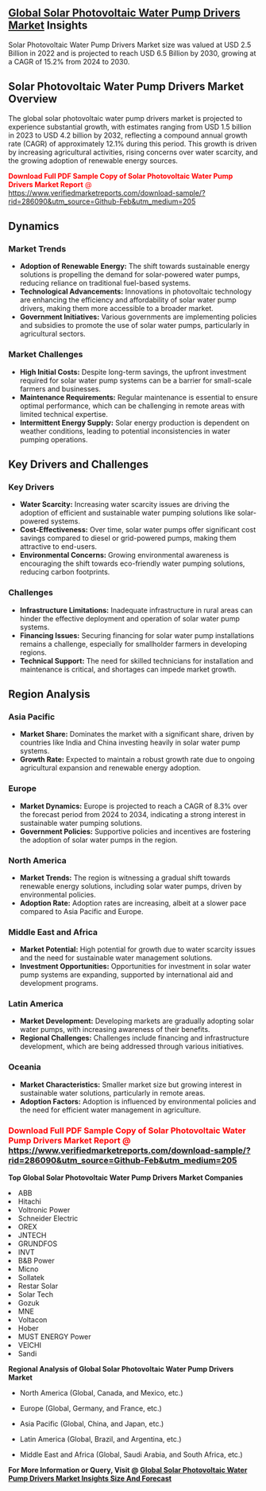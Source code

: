 <h2><a href="https://www.verifiedmarketreports.com/download-sample/?rid=286090&amp;utm_source=Github&amp;utm_medium=205" target="_blank">Global Solar Photovoltaic Water Pump Drivers Market</a> Insights</h2><p>Solar Photovoltaic Water Pump Drivers Market size was valued at USD 2.5 Billion in 2022 and is projected to reach USD 6.5 Billion by 2030, growing at a CAGR of 15.2% from 2024 to 2030.</p><p> <h2>Solar Photovoltaic Water Pump Drivers Market Overview</h2> <p>The global solar photovoltaic water pump drivers market is projected to experience substantial growth, with estimates ranging from USD 1.5 billion in 2023 to USD 4.2 billion by 2032, reflecting a compound annual growth rate (CAGR) of approximately 12.1% during this period. This growth is driven by increasing agricultural activities, rising concerns over water scarcity, and the growing adoption of renewable energy sources. </p> <p><p><span class=""><span style="color: #ff0000;"><strong>Download Full PDF Sample Copy of Solar Photovoltaic Water Pump Drivers Market Report</strong> @ </span><a href="https://www.verifiedmarketreports.com/download-sample/?rid=286090&amp;utm_source=Github-Feb&amp;utm_medium=205" target="_blank">https://www.verifiedmarketreports.com/download-sample/?rid=286090&amp;utm_source=Github-Feb&amp;utm_medium=205</a></span></p></p> <h2>Dynamics</h2> <h3>Market Trends</h3> <ul> <li><strong>Adoption of Renewable Energy:</strong> The shift towards sustainable energy solutions is propelling the demand for solar-powered water pumps, reducing reliance on traditional fuel-based systems. </li> <li><strong>Technological Advancements:</strong> Innovations in photovoltaic technology are enhancing the efficiency and affordability of solar water pump drivers, making them more accessible to a broader market. </li> <li><strong>Government Initiatives:</strong> Various governments are implementing policies and subsidies to promote the use of solar water pumps, particularly in agricultural sectors. </li> </ul> <h3>Market Challenges</h3> <ul> <li><strong>High Initial Costs:</strong> Despite long-term savings, the upfront investment required for solar water pump systems can be a barrier for small-scale farmers and businesses. </li> <li><strong>Maintenance Requirements:</strong> Regular maintenance is essential to ensure optimal performance, which can be challenging in remote areas with limited technical expertise. </li> <li><strong>Intermittent Energy Supply:</strong> Solar energy production is dependent on weather conditions, leading to potential inconsistencies in water pumping operations. </li> </ul> <h2>Key Drivers and Challenges</h2> <h3>Key Drivers</h3> <ul> <li><strong>Water Scarcity:</strong> Increasing water scarcity issues are driving the adoption of efficient and sustainable water pumping solutions like solar-powered systems. </li> <li><strong>Cost-Effectiveness:</strong> Over time, solar water pumps offer significant cost savings compared to diesel or grid-powered pumps, making them attractive to end-users. </li> <li><strong>Environmental Concerns:</strong> Growing environmental awareness is encouraging the shift towards eco-friendly water pumping solutions, reducing carbon footprints. </li> </ul> <h3>Challenges</h3> <ul> <li><strong>Infrastructure Limitations:</strong> Inadequate infrastructure in rural areas can hinder the effective deployment and operation of solar water pump systems. </li> <li><strong>Financing Issues:</strong> Securing financing for solar water pump installations remains a challenge, especially for smallholder farmers in developing regions. </li> <li><strong>Technical Support:</strong> The need for skilled technicians for installation and maintenance is critical, and shortages can impede market growth. </li> </ul> <h2>Region Analysis</h2> <h3>Asia Pacific</h3> <ul> <li><strong>Market Share:</strong> Dominates the market with a significant share, driven by countries like India and China investing heavily in solar water pump systems. </li> <li><strong>Growth Rate:</strong> Expected to maintain a robust growth rate due to ongoing agricultural expansion and renewable energy adoption. </li> </ul> <h3>Europe</h3> <ul> <li><strong>Market Dynamics:</strong> Europe is projected to reach a CAGR of 8.3% over the forecast period from 2024 to 2034, indicating a strong interest in sustainable water pumping solutions. </li> <li><strong>Government Policies:</strong> Supportive policies and incentives are fostering the adoption of solar water pumps in the region. </li> </ul> <h3>North America</h3> <ul> <li><strong>Market Trends:</strong> The region is witnessing a gradual shift towards renewable energy solutions, including solar water pumps, driven by environmental policies. </li> <li><strong>Adoption Rate:</strong> Adoption rates are increasing, albeit at a slower pace compared to Asia Pacific and Europe. </li> </ul> <h3>Middle East and Africa</h3> <ul> <li><strong>Market Potential:</strong> High potential for growth due to water scarcity issues and the need for sustainable water management solutions. </li> <li><strong>Investment Opportunities:</strong> Opportunities for investment in solar water pump systems are expanding, supported by international aid and development programs. </li> </ul> <h3>Latin America</h3> <ul> <li><strong>Market Development:</strong> Developing markets are gradually adopting solar water pumps, with increasing awareness of their benefits. </li> <li><strong>Regional Challenges:</strong> Challenges include financing and infrastructure development, which are being addressed through various initiatives. </li> </ul> <h3>Oceania</h3> <ul> <li><strong>Market Characteristics:</strong> Smaller market size but growing interest in sustainable water solutions, particularly in remote areas. </li> <li><strong>Adoption Factors:</strong> Adoption is influenced by environmental policies and the need for efficient water management in agriculture. </li> </ul> <h3><p><span class=""><span style="color: #ff0000;"><strong>Download Full PDF Sample Copy of Solar Photovoltaic Water Pump Drivers Market Report</strong> @ </span><a href="https://www.verifiedmarketreports.com/download-sample/?rid=286090&amp;utm_source=Github-Feb&amp;utm_medium=205" target="_blank">https://www.verifiedmarketreports.com/download-sample/?rid=286090&amp;utm_source=Github-Feb&amp;utm_medium=205</a></span></p></h3> </p><p><strong>Top Global Solar Photovoltaic Water Pump Drivers Market Companies</strong></p><div data-test-id=""><p><li>ABB</li><li> Hitachi</li><li> Voltronic Power</li><li> Schneider Electric</li><li> OREX</li><li> JNTECH</li><li> GRUNDFOS</li><li> INVT</li><li> B&B Power</li><li> Micno</li><li> Sollatek</li><li> Restar Solar</li><li> Solar Tech</li><li> Gozuk</li><li> MNE</li><li> Voltacon</li><li> Hober</li><li> MUST ENERGY Power</li><li> VEICHI</li><li> Sandi</li></p><div><strong>Regional Analysis of&nbsp;Global Solar Photovoltaic Water Pump Drivers Market</strong></div><ul><li dir="ltr"><p dir="ltr">North America&nbsp;(Global, Canada, and Mexico, etc.)</p></li><li dir="ltr"><p dir="ltr">Europe (Global, Germany, and France, etc.)</p></li><li dir="ltr"><p dir="ltr">Asia Pacific&nbsp;(Global, China, and Japan, etc.)</p></li><li dir="ltr"><p dir="ltr">Latin America&nbsp;(Global, Brazil, and Argentina, etc.)</p></li><li dir="ltr">Middle East and Africa&nbsp;(Global, Saudi Arabia, and South Africa, etc.)</li></ul><p><strong>For More Information or Query, Visit @&nbsp;</strong><strong><a href="https://www.verifiedmarketreports.com/product/solar-photovoltaic-water-pump-drivers-market/?utm_source=Github&amp;utm_medium=205" target="_blank">Global Solar Photovoltaic Water Pump Drivers Market Insights Size And Forecast</a></strong></p></div>
